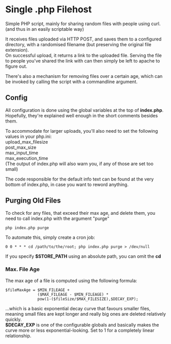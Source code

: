 # Single .php Filehost
Simple PHP script, mainly for sharing random files with people using curl. (and thus in an easily scriptable way)

It receives files uploaded via HTTP POST, and saves them to a configured directory, with a randomised filename (but preserving the original file extension).  
On successful upload, it returns a link to the uploaded file. Serving the file to people you've shared the link with can then simply be left to apache to figure out.

There's also a mechanism for removing files over a certain age, which can be invoked by calling the script with a commandline argument.

## Config
All configuration is done using the global variables at the top of **index.php**. Hopefully, they're explained well enough in the short comments besides them.

To accommodate for larger uploads, you'll also need to set the following values in your php.ini:  
upload_max_filesize  
post_max_size  
max_input_time  
max_execution_time  
(The output of index.php will also warn you, if any of those are set too small)

The code responsible for the default info text can be found at the very bottom of index.php, in case you want to reword anything.


## Purging Old Files
To check for any files, that exceed their max age, and delete them, you need to call index.php with the argument "purge"  
```
php index.php purge
```

To automate this, simply create a cron job:
```
0 0 * * * cd /path/to/the/root; php index.php purge > /dev/null
```
If you specify **$STORE_PATH** using an absolute path, you can omit the **cd**


### Max. File Age
The max age of a file is computed using the following formula:
```
$fileMaxAge = $MIN_FILEAGE +  
              ($MAX_FILEAGE - $MIN_FILEAGE) *  
              pow(1-($fileSize/$MAX_FILESIZE),$DECAY_EXP);
```
...which is a basic exponential decay curve that favours smaller files, meaning small files are kept longer and really big ones are deleted relatively quickly.  
**$DECAY_EXP** is one of the configurable globals and basically makes the curve more or less exponential-looking. Set to 1 for a completely linear relationship.  
